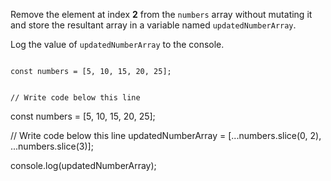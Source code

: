 Remove the element at index **2**
from the `numbers` array without mutating it
and
store the resultant array in a variable named
`updatedNumberArray`.

Log the value of `updatedNumberArray`
to the console.

<codeblock type="exercise" language="javascript" testMode="fixedInput">
<code>
const numbers = [5, 10, 15, 20, 25];

// Write code below this line
</code>

<solution>
const numbers = [5, 10, 15, 20, 25];

// Write code below this line
updatedNumberArray = [...numbers.slice(0, 2), ...numbers.slice(3)];

console.log(updatedNumberArray);
</solution>
</codeblock>
